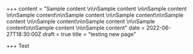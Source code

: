+++
content = "Sample content \n\nSample content \n\nSample content \n\nSample content\n\nSample content \n\nSample content\n\nSample content \n\nSample content\n\nSample content \n\nSample content\n\nSample content \n\nSample content"
date = 2022-06-27T18:30:00Z
draft = true
title = "testing new page"

+++
Test